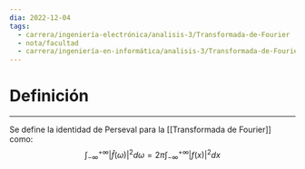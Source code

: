 ```yaml
---
dia: 2022-12-04
tags:
  - carrera/ingeniería-electrónica/analisis-3/Transformada-de-Fourier
  - nota/facultad
  - carrera/ingeniería-en-informática/analisis-3/Transformada-de-Fourier
---
```

# Definición
---
Se define la identidad de Perseval para la [[Transformada de Fourier]] como: $$ \int_{-\infty}^{+\infty} |\hat{f}(\omega)|^2 d\omega = 2\pi \int_{-\infty}^{+\infty} |f(x)|^2 dx $$
